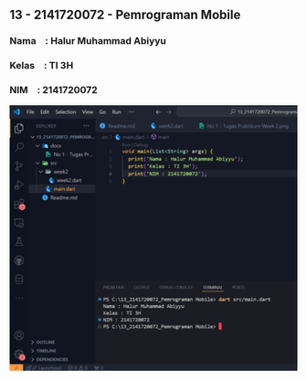 ## 13 - 2141720072 - Pemrograman Mobile

### Nama &ensp; : Halur Muhammad Abiyyu
### Kelas &ensp; : TI 3H
### NIM &ensp; : 2141720072

![Screenshot nama](docs/Nama.png)